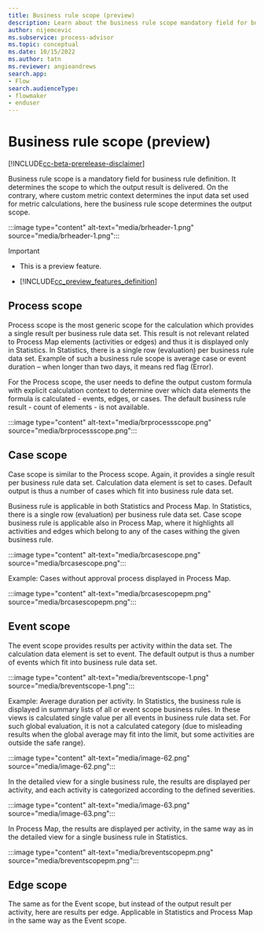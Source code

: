 ```yaml
---
title: Business rule scope (preview)
description: Learn about the business rule scope mandatory field for business rule definition in the minit desktop application in process advisor.
author: nijemcevic
ms.subservice: process-advisor
ms.topic: conceptual
ms.date: 10/15/2022
ms.author: tatn
ms.reviewer: angieandrews
search.app:
- Flow
search.audienceType:
- flowmaker
- enduser
---
```


# Business rule scope (preview)

[!INCLUDE[cc-beta-prerelease-disclaimer](../includes/cc-beta-prerelease-disclaimer.md)]

Business rule scope is a mandatory field for business rule definition. It determines the scope to which the output result is delivered. On the contrary, where custom metric context determines the input data set used for metric calculations, here the business rule scope determines the output scope.

:::image type="content" alt-text="media/brheader-1.png" source="media/brheader-1.png":::

> [!IMPORTANT]
> - This is a preview feature.
>
> - [!INCLUDE[cc_preview_features_definition](../includes/cc-preview-features-definition.md)]


## Process scope

Process scope is the most generic scope for the calculation which provides a single result per business rule data set. This result is not relevant related to Process Map elements (activities or edges) and thus it is displayed only in Statistics. In Statistics, there is a single row (evaluation) per business rule data set. Example of such a business rule scope is average case or event duration – when longer than two days, it means red flag (Error).

For the Process scope, the user needs to define the output custom formula with explicit calculation context to determine over which data elements the formula is calculated - events, edges, or cases. The default business rule result - count of elements - is not available.

:::image type="content" alt-text="media/brprocessscope.png" source="media/brprocessscope.png":::

## Case scope

Case scope is similar to the Process scope. Again, it provides a single result per business rule data set. Calculation data element is set to cases. Default output is thus a number of cases which fit into business rule data set.

Business rule is applicable in both Statistics and Process Map. In Statistics, there is a single row (evaluation) per business rule data set. Case scope business rule is applicable also in Process Map, where it highlights all activities and edges which belong to any of the cases withing the given business rule.

:::image type="content" alt-text="media/brcasescope.png" source="media/brcasescope.png":::

Example: Cases without approval process displayed in Process Map.

:::image type="content" alt-text="media/brcasescopepm.png" source="media/brcasescopepm.png":::

## Event scope

The event scope provides results per activity within the data set. The calculation data element is set to event. The default output is thus a number of events which fit into business rule data set.

:::image type="content" alt-text="media/breventscope-1.png" source="media/breventscope-1.png":::

Example: Average duration per activity.
In Statistics, the business rule is displayed in summary lists of all or event scope business rules. In these views is calculated single value per all events in business rule data set. For such global evaluation, it is not a calculated category (due to misleading results when the global average may fit into the limit, but some activities are outside the safe range).

:::image type="content" alt-text="media/image-62.png" source="media/image-62.png":::

In the detailed view for a single business rule, the results are displayed per activity, and each activity is categorized according to the defined severities.

:::image type="content" alt-text="media/image-63.png" source="media/image-63.png":::

In Process Map, the results are displayed per activity, in the same way as in the detailed view for a single business rule in Statistics.

:::image type="content" alt-text="media/breventscopepm.png" source="media/breventscopepm.png":::

## Edge scope

The same as for the Event scope, but instead of the output result per activity, here are results per edge. Applicable in Statistics and Process Map in the same way as the Event scope.


